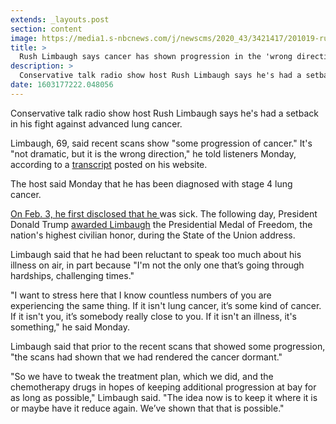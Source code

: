 ```yaml
--- 
extends: _layouts.post 
section: content 
image: https://media1.s-nbcnews.com/j/newscms/2020_43/3421417/201019-rush-limbaugh-ac-1047p_6f3d80978c86f0ba26fe0a7550f792ad.nbcnews-fp-1200-630.jpg 
title: > 
  Rush Limbaugh says cancer has shown progression in the 'wrong direction' 
description: > 
  Conservative talk radio show host Rush Limbaugh says he's had a setback in his fight against advanced lung cancer.Limbaugh, 69, said recent scans show "some progression of cancer."The host said Monday that he has been diagnosed with stage 4 lung cancer.If it isn't lung cancer, it’s some kind of cancer.Limbaugh said that prior to the recent scans that showed some progression, "the scans had shown that we had rendered the cancer dormant." 
date: 1603177222.048056 
--- 
```

<div><p class="endmarkEnabled">Conservative talk radio show host Rush Limbaugh says he's had a setback in his fight against advanced lung cancer.</p><p class="endmarkEnabled">Limbaugh, 69, said recent scans show "some progression of cancer." It's "not dramatic, but it is the wrong direction," he told listeners Monday, according to a <a href="https://www.rushlimbaugh.com/daily/2020/10/19/an-update-on-my-health-its-a-roller-coaster/" target="_blank">transcript</a> posted on his website.</p><p></p><p id="taboolaReadMoreBelow"></p><p class="endmarkEnabled">The host said Monday that he has been diagnosed with stage 4 lung cancer.</p><p class="endmarkEnabled"><a href="https://www.nbcnews.com/news/us-news/rush-limbaugh-reveals-he-s-fighting-advanced-lung-cancer-n1129136" target="_blank">On Feb. 3, he first disclosed that he </a>was sick. The following day, President Donald Trump <a href="https://www.nbcnews.com/politics/donald-trump/trump-give-third-state-union-speech-amid-impeachment-trial-2020-n1130291" target="_blank">awarded Limbaugh</a> the Presidential Medal of Freedom, the nation's highest civilian honor, during the State of the Union address.</p><p class="endmarkEnabled">Limbaugh said that he had been reluctant to speak too much about his illness on air, in part because "I'm not the only one that&#8217;s going through hardships, challenging times."</p><p class="endmarkEnabled">"I want to stress here that I know countless numbers of you are experiencing the same thing. If it isn't lung cancer, it&#8217;s some kind of cancer. If it isn't you, it&#8217;s somebody really close to you. If it isn't an illness, it's something," he said Monday.</p><p></p><p class="endmarkEnabled">Limbaugh said that prior to the recent scans that showed some progression, "the scans had shown that we had rendered the cancer dormant."</p><p class="endmarkEnabled">"So we have to tweak the treatment plan, which we did, and the chemotherapy drugs in hopes of keeping additional progression at bay for as long as possible," Limbaugh said. "The idea now is to keep it where it is or maybe have it reduce again. We&#8217;ve shown that that is possible."</p></div>